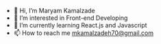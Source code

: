 - 👋 Hi, I’m Maryam Kamalzade
- 👀 I’m interested in Front-end Developing
- 🌱 I’m currently learning React.js and Javascript
- 📫 How to reach me mkamalzadeh70@gmail.com

<!---
mkamalzadeh/mkamalzadeh is a ✨ special ✨ repository because its `README.md` (this file) appears on your GitHub profile.
You can click the Preview link to take a look at your changes.
--->
